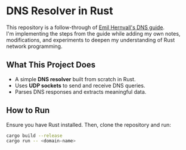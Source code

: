# DNS Resolver in Rust  

This repository is a follow-through of [Emil Hernvall's DNS guide](https://github.com/EmilHernvall/dnsguide.git).  
I'm implementing the steps from the guide while adding my own notes, modifications, and experiments to deepen my understanding of Rust network programming.  

## What This Project Does  
- A simple **DNS resolver** built from scratch in Rust.  
- Uses **UDP sockets** to send and receive DNS queries.  
- Parses DNS responses and extracts meaningful data.  

## How to Run  
Ensure you have Rust installed. Then, clone the repository and run:  

```sh
cargo build --release
cargo run -- <domain-name>
```
```

